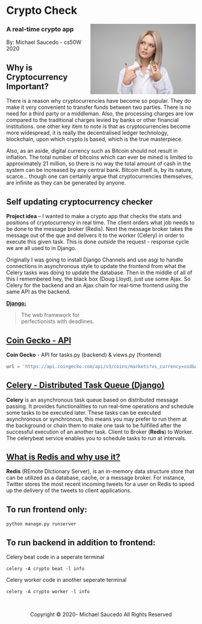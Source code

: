 # Crypto Check

 <img src="positions/static/positions/images/crypto_gal.jpg" width="280" align="right">

### A real-time crypto app
 
By: Michael Saucedo - cs50W 2020

## Why is Cryptocurrency Important? 
There is a reason why cryptocurrencies have become so popular. They do make it very convenient to transfer funds between two parties. There is no need for a third party or a middleman. Also, the processing charges are low compared to the traditional charges levied by banks or other financial institutions. one other key item to note is that as cryptocurrencies become more widespread, it is really the decentralised ledger technology, blockchain, upon which crypto is based, which is the true masterpiece.

Also, as an aside, digital currency such as Bitcoin should not result in inflation. The total number of bitcoins which can ever be mined is limited to approximately 21 million, so there is no way the total amount of cash in the system can be increased by any central bank. Bitcoin itself is, by its nature, scarce… though one can certainly argue that cryptocurrencies themselves, are infinite as they can be generated by anyone.

## Self updating cryptocurrency checker
**Project idea** – I wanted to make a crypto app that checks the stats and positions of cryptocurrency in real time. The client orders what job needs to be done to the message broker (Redis). Next the message broker takes the message out of the que and delivers it to the worker (Celery) in order to execute this given task. This is done *outside* the request - response cycle we are all used to in Django. 

Originally I was going to install Django Channels and use asgi to handle connections in asynchronous style to update the frontend from what the Celery tasks was doing to update the database. Then in the middle of all of this I remembered hey, the black box (Doug Lloyd), just use some Ajax. So Celery for the backend and an Ajax chain for real-time frontend using the same API as the backend.

**[Django:](https://www.djangoproject.com/)**
> The web framework for  
> perfectionists with deadlines.

## [Coin Gecko - API](https://www.coingecko.com/en/api)

**Coin Gecko** - API for tasks.py (backend) & views.py (frontend)
```js
url = 'https://api.coingecko.com/api/v3/coins/markets?vs_currency=usd&order=market_cap_desc&per_page=100&page=1&sparkline=false'
```

## [Celery - Distributed Task Queue (Django)](https://docs.celeryproject.org/en/stable/django/index.html)

**Celery** is an asynchronous task queue based on distributed message passing. It provides functionalities to run real-time operations and schedule some tasks to be executed later. These tasks can be executed asynchronous or synchronous, this means you may prefer to run them at the background or chain them to make one task to be fulfilled after the successful execution of an another task. Client to Broker (**Redis**) to Worker. The celerybeat service enables you to schedule tasks to run at intervals.

## [What is Redis and why use it?](https://redis.io/)
**Redis** (REmote DIctionary Server), is an in-memory data structure store that can be utilized as a database, cache, or a message broker. For instance, Twitter stores the most recent incoming tweets for a user on Redis to speed up the delivery of the tweets to client applications.

## To run frontend only:
```
python manage.py runserver
```
## To run backend in addition to frontend:
Celery beat code in a seperate terminal
```
celery -A crypto beat -l info
```

Celery worker code in another seperate terminal
```
celery -A crypto worker -l info
```


<br>
<p style="text-align: center"> Copyright &copy; 2020-<script>document.write(new Date().getFullYear())</script> Michael Saucedo All Rights Reserved</p>

